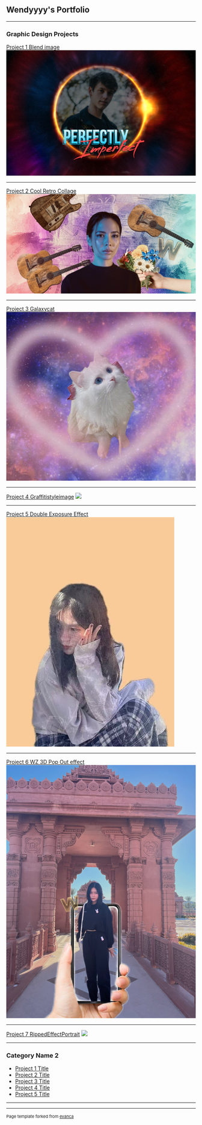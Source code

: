 ## Wendyyyy's Portfolio

---

### Graphic Design Projects

[Project 1 Blend image](/sample_page)
<img src="images/blendimage.png?raw=true"/>

---
[Project 2 Cool Retro Collage ](/pdf/sample_presentation.pdf)
<img src="images/Cool Retro Collage .jpg?raw=true"/>

---
[Project 3 Galaxycat](http://example.com/)
<img src="images/Galaxycat.jpeg?raw=true"/>

---
[Project 4 Graffitistyleimage](http://example.com/)
<img src="Graffitistyleimage.jpg?raw=true"/>

---
[Project 5 Double Exposure Effect](http://example.com/)
<img src="images/Double Exposure Effect.jpg?raw=true"/>

---
[Project 6 WZ 3D Pop Out effect](http://example.com/)
<img src="images/WZ3DPopOuteffect.JPG?raw=true"/>

---
[Project 7 RippedEffectPortrait](http://example.com/)
<img src="RippedEffectPortrait.jpg?raw=true"/>

---

### Category Name 2

- [Project 1 Title](http://example.com/)
- [Project 2 Title](http://example.com/)
- [Project 3 Title](http://example.com/)
- [Project 4 Title](http://example.com/)
- [Project 5 Title](http://example.com/)

---




---
<p style="font-size:11px">Page template forked from <a href="https://github.com/evanca/quick-portfolio">evanca</a></p>
<!-- Remove above link if you don't want to attibute -->
